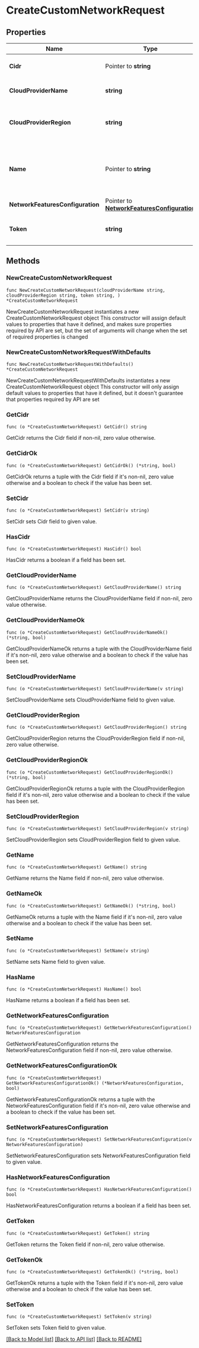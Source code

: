 # CreateCustomNetworkRequest

## Properties

Name | Type | Description | Notes
------------ | ------------- | ------------- | -------------
**Cidr** | Pointer to **string** | CIDR block for the network | [optional] [default to "10.0.0.0/16"]
**CloudProviderName** | **string** | Name of the Infra Provider | 
**CloudProviderRegion** | **string** | The region of the cloud provider that the instance is running in. | 
**Name** | Pointer to **string** | User friendly network name to help distinguish networks with same CIDRs | [optional] 
**NetworkFeaturesConfiguration** | Pointer to [**NetworkFeaturesConfiguration**](NetworkFeaturesConfiguration.md) |  | [optional] 
**Token** | **string** | JWT token used to perform authorization | 

## Methods

### NewCreateCustomNetworkRequest

`func NewCreateCustomNetworkRequest(cloudProviderName string, cloudProviderRegion string, token string, ) *CreateCustomNetworkRequest`

NewCreateCustomNetworkRequest instantiates a new CreateCustomNetworkRequest object
This constructor will assign default values to properties that have it defined,
and makes sure properties required by API are set, but the set of arguments
will change when the set of required properties is changed

### NewCreateCustomNetworkRequestWithDefaults

`func NewCreateCustomNetworkRequestWithDefaults() *CreateCustomNetworkRequest`

NewCreateCustomNetworkRequestWithDefaults instantiates a new CreateCustomNetworkRequest object
This constructor will only assign default values to properties that have it defined,
but it doesn't guarantee that properties required by API are set

### GetCidr

`func (o *CreateCustomNetworkRequest) GetCidr() string`

GetCidr returns the Cidr field if non-nil, zero value otherwise.

### GetCidrOk

`func (o *CreateCustomNetworkRequest) GetCidrOk() (*string, bool)`

GetCidrOk returns a tuple with the Cidr field if it's non-nil, zero value otherwise
and a boolean to check if the value has been set.

### SetCidr

`func (o *CreateCustomNetworkRequest) SetCidr(v string)`

SetCidr sets Cidr field to given value.

### HasCidr

`func (o *CreateCustomNetworkRequest) HasCidr() bool`

HasCidr returns a boolean if a field has been set.

### GetCloudProviderName

`func (o *CreateCustomNetworkRequest) GetCloudProviderName() string`

GetCloudProviderName returns the CloudProviderName field if non-nil, zero value otherwise.

### GetCloudProviderNameOk

`func (o *CreateCustomNetworkRequest) GetCloudProviderNameOk() (*string, bool)`

GetCloudProviderNameOk returns a tuple with the CloudProviderName field if it's non-nil, zero value otherwise
and a boolean to check if the value has been set.

### SetCloudProviderName

`func (o *CreateCustomNetworkRequest) SetCloudProviderName(v string)`

SetCloudProviderName sets CloudProviderName field to given value.


### GetCloudProviderRegion

`func (o *CreateCustomNetworkRequest) GetCloudProviderRegion() string`

GetCloudProviderRegion returns the CloudProviderRegion field if non-nil, zero value otherwise.

### GetCloudProviderRegionOk

`func (o *CreateCustomNetworkRequest) GetCloudProviderRegionOk() (*string, bool)`

GetCloudProviderRegionOk returns a tuple with the CloudProviderRegion field if it's non-nil, zero value otherwise
and a boolean to check if the value has been set.

### SetCloudProviderRegion

`func (o *CreateCustomNetworkRequest) SetCloudProviderRegion(v string)`

SetCloudProviderRegion sets CloudProviderRegion field to given value.


### GetName

`func (o *CreateCustomNetworkRequest) GetName() string`

GetName returns the Name field if non-nil, zero value otherwise.

### GetNameOk

`func (o *CreateCustomNetworkRequest) GetNameOk() (*string, bool)`

GetNameOk returns a tuple with the Name field if it's non-nil, zero value otherwise
and a boolean to check if the value has been set.

### SetName

`func (o *CreateCustomNetworkRequest) SetName(v string)`

SetName sets Name field to given value.

### HasName

`func (o *CreateCustomNetworkRequest) HasName() bool`

HasName returns a boolean if a field has been set.

### GetNetworkFeaturesConfiguration

`func (o *CreateCustomNetworkRequest) GetNetworkFeaturesConfiguration() NetworkFeaturesConfiguration`

GetNetworkFeaturesConfiguration returns the NetworkFeaturesConfiguration field if non-nil, zero value otherwise.

### GetNetworkFeaturesConfigurationOk

`func (o *CreateCustomNetworkRequest) GetNetworkFeaturesConfigurationOk() (*NetworkFeaturesConfiguration, bool)`

GetNetworkFeaturesConfigurationOk returns a tuple with the NetworkFeaturesConfiguration field if it's non-nil, zero value otherwise
and a boolean to check if the value has been set.

### SetNetworkFeaturesConfiguration

`func (o *CreateCustomNetworkRequest) SetNetworkFeaturesConfiguration(v NetworkFeaturesConfiguration)`

SetNetworkFeaturesConfiguration sets NetworkFeaturesConfiguration field to given value.

### HasNetworkFeaturesConfiguration

`func (o *CreateCustomNetworkRequest) HasNetworkFeaturesConfiguration() bool`

HasNetworkFeaturesConfiguration returns a boolean if a field has been set.

### GetToken

`func (o *CreateCustomNetworkRequest) GetToken() string`

GetToken returns the Token field if non-nil, zero value otherwise.

### GetTokenOk

`func (o *CreateCustomNetworkRequest) GetTokenOk() (*string, bool)`

GetTokenOk returns a tuple with the Token field if it's non-nil, zero value otherwise
and a boolean to check if the value has been set.

### SetToken

`func (o *CreateCustomNetworkRequest) SetToken(v string)`

SetToken sets Token field to given value.



[[Back to Model list]](../README.md#documentation-for-models) [[Back to API list]](../README.md#documentation-for-api-endpoints) [[Back to README]](../README.md)


